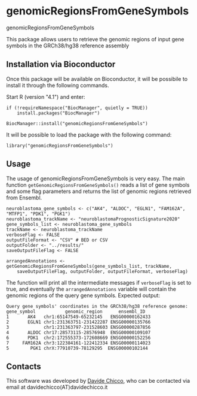 # genomicRegionsFromGeneSymbols

genomicRegionsFromGeneSymbols

This package allows users to retrieve the genomic regions of input gene symbols in the GRCh38/hg38 reference assembly

## Installation via Bioconductor

Once this package will be available on Bioconductor, it will be possibile to install it through the following commands.

Start R (version "4.1") and enter:

```{r, eval=FALSE}
if (!requireNamespace("BiocManager", quietly = TRUE))
    install.packages("BiocManager")

BiocManager::install("genomicRegionsFromGeneSymbols")
```

It will be possible to load the package with the following command:

```{r, eval=FALSE}
library("genomicRegionsFromGeneSymbols")
```


## Usage

The usage of genomicRegionsFromGeneSymbols is very easy. The main function `getGenomicRegionsFromGeneSymbols()` reads a list of gene symbols and some flag parameters and returns the list of genomic regions retrieved from Ensembl.

```{r, eval=TRUE}
neuroblastoma_gene_symbols <- c("AK4", "ALDOC", "EGLN1", "FAM162A", "MTFP1", "PDK1", "PGK1")
neuroblastoma_trackName <- "neuroblastomaPrognosticSignature2020"
gene_symbols_list <- neuroblastoma_gene_symbols
trackName <- neuroblastoma_trackName
verboseFlag <- FALSE
outputFileFormat <- "CSV" # BED or CSV
outputFolder <- "../results/"
saveOutputFileFlag <- FALSE

arrangedAnnotations <- getGenomicRegionsFromGeneSymbols(gene_symbols_list, trackName,
    saveOutputFileFlag, outputFolder, outputFileFormat, verboseFlag)
```

The function will print all the intermediate messages if `verboseFlag` is set to true, and eventually the `arrangedAnnotations` variable will contain the genomic regions of the query gene symbols. Expected output:

    Query gene symbols' coordinates in the GRCh38/hg38 reference genome:
    gene_symbol           genomic_region      ensembl_ID
    1       AK4   chr1:65147549-65232145   ENSG00000162433  
    2       EGLN1 chr1:231363751-231422287 ENSG00000135766
    3             chr1:231363797-231528603 ENSG00000287856
    4       ALDOC chr17:28573115-28576948  ENSG00000109107
    6       PDK1  chr2:172555373-172608669 ENSG00000152256
    7     FAM162A chr3:122384161-122412334 ENSG00000114023
    5        PGK1 chrX:77910739-78129295  ENSG00000102144


## Contacts

This software was developed by [Davide Chicco](https://www.DavideChicco.it), who can be contacted via email at davidechicco(AT)davidechicco.it
